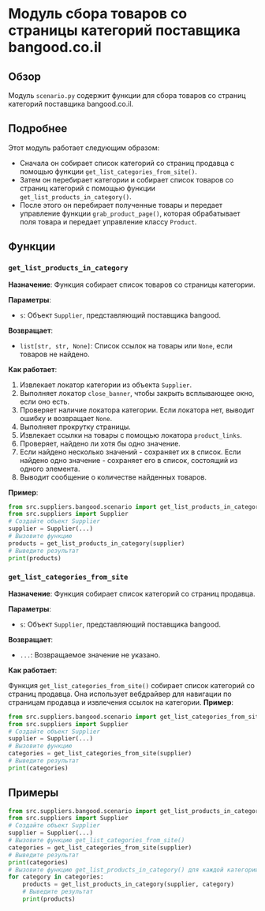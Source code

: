 # Модуль сбора товаров со страницы категорий поставщика bangood.co.il

## Обзор

Модуль `scenario.py` содержит функции для сбора товаров со страниц категорий поставщика bangood.co.il. 

## Подробнее

Этот модуль работает следующим образом:

- Сначала он собирает список категорий со страниц продавца с помощью функции `get_list_categories_from_site()`.
- Затем он перебирает категории и собирает список товаров со страниц категорий с помощью функции `get_list_products_in_category()`.
- После этого он перебирает полученные товары и передает управление функции `grab_product_page()`, которая обрабатывает поля товара и передает управление классу `Product`.

## Функции

### `get_list_products_in_category`

**Назначение**: Функция собирает список товаров со страницы категории.

**Параметры**:

- `s`: Объект `Supplier`, представляющий поставщика bangood.

**Возвращает**:

- `list[str, str, None]`: Список ссылок на товары или `None`, если товаров не найдено.

**Как работает**:

1. Извлекает локатор категории из объекта `Supplier`.
2. Выполняет локатор `close_banner`, чтобы закрыть всплывающее окно, если оно есть.
3. Проверяет наличие локатора категории. Если локатора нет, выводит ошибку и возвращает `None`.
4. Выполняет прокрутку страницы.
5. Извлекает ссылки на товары с помощью локатора `product_links`.
6. Проверяет, найдено ли хотя бы одно значение.
7. Если найдено несколько значений - сохраняет их в список. Если найдено одно значение - сохраняет его в список, состоящий из одного элемента.
8. Выводит сообщение о количестве найденных товаров.

**Пример**:

```python
from src.suppliers.bangood.scenario import get_list_products_in_category
from src.suppliers import Supplier
# Создайте объект Supplier
supplier = Supplier(...)
# Вызовите функцию
products = get_list_products_in_category(supplier)
# Выведите результат
print(products)
```

### `get_list_categories_from_site`

**Назначение**: Функция собирает список категорий со страниц продавца.

**Параметры**:

- `s`: Объект `Supplier`, представляющий поставщика bangood.

**Возвращает**:

- `...`: Возвращаемое значение не указано.

**Как работает**:

Функция `get_list_categories_from_site()` собирает список категорий со страниц продавца. Она использует вебдрайвер для навигации по страницам продавца и извлечения ссылок на категории. 
**Пример**:

```python
from src.suppliers.bangood.scenario import get_list_categories_from_site
from src.suppliers import Supplier
# Создайте объект Supplier
supplier = Supplier(...)
# Вызовите функцию
categories = get_list_categories_from_site(supplier)
# Выведите результат
print(categories)
```

## Примеры

```python
from src.suppliers.bangood.scenario import get_list_products_in_category, get_list_categories_from_site
from src.suppliers import Supplier
# Создайте объект Supplier
supplier = Supplier(...)
# Вызовите функцию get_list_categories_from_site()
categories = get_list_categories_from_site(supplier)
# Выведите результат
print(categories)
# Вызовите функцию get_list_products_in_category() для каждой категории
for category in categories:
    products = get_list_products_in_category(supplier, category)
    # Выведите результат
    print(products)